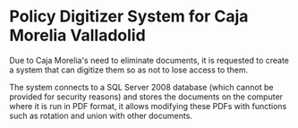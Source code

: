 # Policy Digitizer System for Caja Morelia Valladolid

Due to Caja Morelia's need to eliminate documents, it is requested to create a system that can digitize them so as not to lose access to them.

The system connects to a SQL Server 2008 database (which cannot be provided for security reasons) and stores the documents on the computer where it is run in PDF format, it allows modifying these PDFs with functions such as rotation and union with other documents.